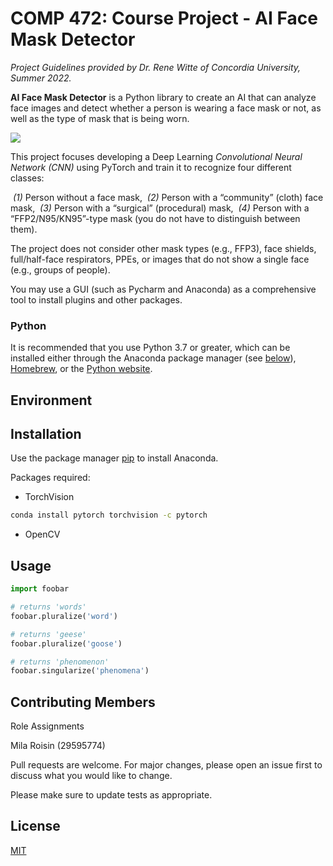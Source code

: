 # COMP 472: Course Project - AI Face Mask Detector 

*Project Guidelines provided by Dr. Rene Witte of Concordia University, Summer 2022.*

**AI Face Mask Detector** is a Python library to create an AI that can analyze face images and detect whether a person is wearing a face mask or not, as well as the type of mask that is being worn.

![](https://tva1.sinaimg.cn/large/e6c9d24egy1h2vfads4prj20u00vudkd.jpg)

This project focuses developing a Deep Learning *Convolutional Neural Network (CNN)* using PyTorch and train it to recognize four different classes: 

​				*(1)* Person without a face mask,
​				*(2)* Person with a “community” (cloth) face mask,
​				*(3)* Person with a “surgical” (procedural) mask,
​				*(4)* Person with a “FFP2/N95/KN95”-type mask (you do not have to distinguish between them). 

The project does not consider other mask types (e.g., FFP3), face shields, full/half-face respirators, PPEs, or images that do not show a single face (e.g., groups of people).

You may use a GUI (such as Pycharm and Anaconda) as a comprehensive tool to install plugins and other packages.

### Python

It is recommended that you use Python 3.7 or greater, which can be installed either through the Anaconda package manager (see [below](https://pytorch.org/get-started/locally/#anaconda)), [Homebrew](https://brew.sh/), or the [Python website](https://www.python.org/downloads/mac-osx/).

## Environment





## Installation

Use the package manager [pip](https://pip.pypa.io/en/stable/) to install Anaconda.

Packages required:

- TorchVision

```bash
conda install pytorch torchvision -c pytorch
```
- OpenCV



## Usage

```python
import foobar

# returns 'words'
foobar.pluralize('word')

# returns 'geese'
foobar.pluralize('goose')

# returns 'phenomenon'
foobar.singularize('phenomena')
```

## Contributing Members 
Role Assignments



Mila Roisin (29595774)


Pull requests are welcome. For major changes, please open an issue first to discuss what you would like to change.


Please make sure to update tests as appropriate.

## License
[MIT](https://choosealicense.com/licenses/mit/)

